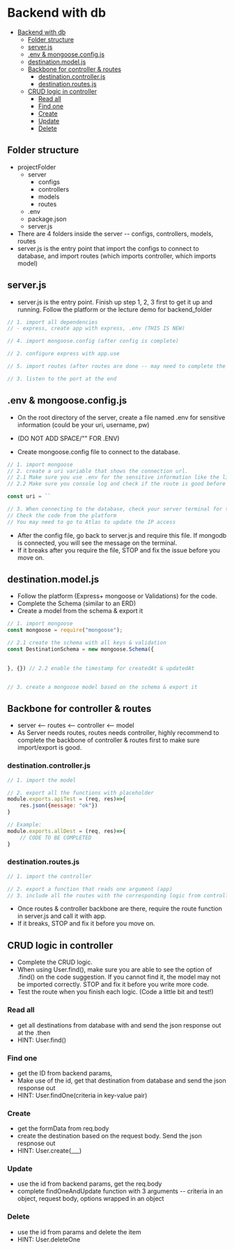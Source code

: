 # Backend with db
- [Backend with db](#backend-with-db)
  - [Folder structure](#folder-structure)
  - [server.js](#serverjs)
  - [.env \& mongoose.config.js](#env--mongooseconfigjs)
  - [destination.model.js](#destinationmodeljs)
  - [Backbone for controller \& routes](#backbone-for-controller--routes)
    - [destination.controller.js](#destinationcontrollerjs)
    - [destination.routes.js](#destinationroutesjs)
  - [CRUD logic in controller](#crud-logic-in-controller)
    - [Read all](#read-all)
    - [Find one](#find-one)
    - [Create](#create)
    - [Update](#update)
    - [Delete](#delete)


## Folder structure
- projectFolder
  - server
    - configs
    - controllers
    - models
    - routes
  - .env
  - package.json
  - server.js
- There are 4 folders inside the server -- configs, controllers, models, routes
- server.js is the entry point that import the configs to connect to database, and import routes (which imports controller, which imports model)

## server.js
- server.js is the entry point. Finish up step 1, 2, 3 first to get it up and running. Follow the platform or the lecture demo for backend_folder
```js
// 1. import all dependencies  
// - express, create app with express, .env (THIS IS NEW)

// 4. import mongoose.config (after config is complete)

// 2. configure express with app.use

// 5. import routes (after routes are done -- may need to complete the models & the backbone of the controller first)

// 3. listen to the port at the end

```

## .env & mongoose.config.js
- On the root directory of the server, create a file named .env for sensitive information (could be your uri, username, pw)
- (DO NOT ADD SPACE/"" FOR .ENV)

- Create mongoose.config file to connect to the database. 
```js
// 1. import mongoose
// 2. create a uri variable that shows the connection url. 
// 2.1 Make sure you use .env for the sensitive information like the link or password or username
// 2.2 Make sure you console log and check if the route is good before you connect to the database. 

const uri = ``

// 3. When connecting to the database, check your server terminal for the successful connection message. 
// Check the code from the platform
// You may need to go to Atlas to update the IP access

```
- After the config file, go back to server.js and require this file. If mongodb is connected, you will see the message on the terminal. 
- If it breaks after you require the file, STOP and fix the issue before you move on. 

## destination.model.js
- Follow the platform (Express+ mongoose or Validations) for the code. 
- Complete the Schema (similar to an ERD)
- Create a model from the schema & export it
```js
// 1. import mongoose
const mongoose = require("mongoose");

// 2.1 create the schema with all keys & validation
const DestinationSchema = new mongoose.Schema({
    

}, {}) // 2.2 enable the timestamp for createdAt & updatedAt


// 3. create a mongoose model based on the schema & export it

```

## Backbone for controller & routes
- server <-- routes <-- controller <-- model
- As Server needs routes, routes needs controller, highly recommend to complete the backbone of controller & routes first to make sure import/export is good. 
### destination.controller.js
```js
// 1. import the model

// 2. export all the functions with placeholder
module.exports.apiTest = (req, res)=>{
    res.json({message: "ok"})
}

// Example: 
module.exports.allDest = (req, res)=>{
    // CODE TO BE COMPLETED
}


```

### destination.routes.js
```js
// 1. import the controller

// 2. export a function that reads one argument (app)
// 3. include all the routes with the corresponding logic from controller
```
- Once routes & controller backbone are there, require the route function in server.js and call it with app. 
- If it breaks, STOP and fix it before you move on. 

## CRUD logic in controller
- Complete the CRUD logic. 
- When using User.find(), make sure you are able to see the option of .find() on the code suggestion. If you cannot find it, the model may not be imported correctly. STOP and fix it before you write more code. 
- Test the route when you finish each logic. (Code a little bit and test!)

### Read all
- get all destinations from database with and send the json response out at the .then
- HINT: User.find()

### Find one
-  get the ID from backend params, 
- Make use of the id, get that destination from database and send the json response out
- HINT: User.findOne(criteria in key-value pair)

### Create 
- get the formData from req.body
- create the destination based on the request body. Send the json respnose out
- HINT: User.create(___) 

### Update
- use the id from backend params, get the req.body 
- complete findOneAndUpdate function with 3 arguments -- criteria in an object, request body, options wrapped in an object

### Delete
- use the id from params and delete the item
- HINT: User.deleteOne



